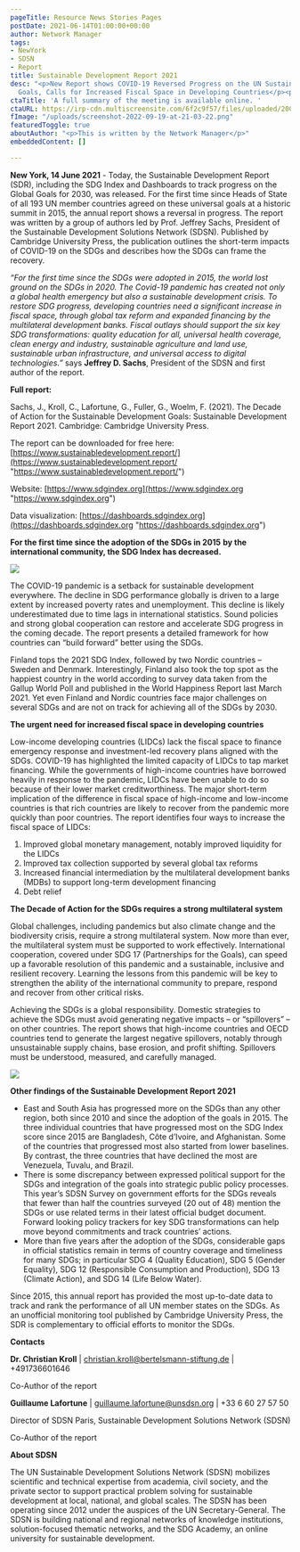 ```yaml
---
pageTitle: Resource News Stories Pages
postDate: 2021-06-14T01:00:00+00:00
author: Network Manager
tags:
- NewYork
- SDSN
- Report
title: Sustainable Development Report 2021
desc: "<p>New Report shows COVID-19 Reversed Progress on the UN Sustainable Development
  Goals, Calls for Increased Fiscal Space in Developing Countries</p><p></p>"
ctaTitle: 'A full summary of the meeting is available online. '
ctaURL: https://irp-cdn.multiscreensite.com/6f2c9f57/files/uploaded/200716%20Summary%20University%20Sector%20Support%20to%20SDGs.pdf
fImage: "/uploads/screenshot-2022-09-19-at-21-03-22.png"
featuredToggle: true
aboutAuthor: "<p>This is written by the Network Manager</p>"
embeddedContent: []

---
```

**New York, 14 June 2021** - Today, the Sustainable Development Report (SDR), including the SDG Index and Dashboards to track progress on the Global Goals for 2030, was released. For the first time since Heads of State of all 193 UN member countries agreed on these universal goals at a historic summit in 2015, the annual report shows a reversal in progress. The report was written by a group of authors led by Prof. Jeffrey Sachs, President of the Sustainable Development Solutions Network (SDSN). Published by Cambridge University Press, the publication outlines the short-term impacts of COVID-19 on the SDGs and describes how the SDGs can frame the recovery.  
   
 _“For the first time since the SDGs were adopted in 2015, the world lost ground on the SDGs in 2020. The Covid-19 pandemic has created not only a global health emergency but also a sustainable development crisis. To restore SDG progress, developing countries need a significant increase in fiscal space, through global tax reform and expanded financing by the multilateral development banks. Fiscal outlays should support the six key SDG transformations: quality education for all, universal health coverage, clean energy and industry, sustainable agriculture and land use, sustainable urban infrastructure, and universal access to digital technologies.”_ says **Jeffrey D. Sachs**, President of the SDSN and first author of the report.  
   
 **Full report:**

Sachs, J., Kroll, C., Lafortune, G., Fuller, G., Woelm, F. (2021). The Decade of Action for the Sustainable Development Goals: Sustainable Development Report 2021. Cambridge: Cambridge University Press.

The report can be downloaded for free here: [https://www.sustainabledevelopment.report/](https://www.sustainabledevelopment.report/ "https://www.sustainabledevelopment.report/")

Website: [https://www.sdgindex.org](https://www.sdgindex.org "https://www.sdgindex.org")

Data visualization: [https://dashboards.sdgindex.org](https://dashboards.sdgindex.org "https://dashboards.sdgindex.org")

**For the first time since the adoption of the SDGs in 2015** **by the international community, the SDG Index has decreased.**

![](https://lirp.cdn-website.com/6f2c9f57/dms3rep/multi/opt/SDR21+Graphics+Figure+2.2-1920w.png) 

The COVID-19 pandemic is a setback for sustainable development everywhere. The decline in SDG performance globally is driven to a large extent by increased poverty rates and unemployment. This decline is likely underestimated due to time lags in international statistics. Sound policies and strong global cooperation can restore and accelerate SDG progress in the coming decade. The report presents a detailed framework for how countries can “build forward” better using the SDGs.

Finland tops the 2021 SDG Index, followed by two Nordic countries – Sweden and Denmark. Interestingly, Finland also took the top spot as the happiest country in the world according to survey data taken from the Gallup World Poll and published in the World Happiness Report last March 2021. Yet even Finland and Nordic countries face major challenges on several SDGs and are not on track for achieving all of the SDGs by 2030.

**The urgent need for increased fiscal space in developing countries**

Low-income developing countries (LIDCs) lack the fiscal space to finance emergency response and investment-led recovery plans aligned with the SDGs. COVID-19 has highlighted the limited capacity of LIDCs to tap market financing. While the governments of high-income countries have borrowed heavily in response to the pandemic, LIDCs have been unable to do so because of their lower market creditworthiness. The major short-term implication of the difference in fiscal space of high-income and low-income countries is that rich countries are likely to recover from the pandemic more quickly than poor countries. The report identifies four ways to increase the fiscal space of LIDCs:

1. Improved global monetary management, notably improved liquidity for the LIDCs
2. Improved tax collection supported by several global tax reforms
3. Increased financial intermediation by the multilateral development banks (MDBs) to support long-term development financing
4. Debt relief

**The Decade of Action for the SDGs requires a strong multilateral system**

Global challenges, including pandemics but also climate change and the biodiversity crisis, require a strong multilateral system. Now more than ever, the multilateral system must be supported to work effectively. International cooperation, covered under SDG 17 (Partnerships for the Goals), can speed up a favorable resolution of this pandemic and a sustainable, inclusive and resilient recovery. Learning the lessons from this pandemic will be key to strengthen the ability of the international community to prepare, respond and recover from other critical risks.

Achieving the SDGs is a global responsibility. Domestic strategies to achieve the SDGs must avoid generating negative impacts – or “spillovers” – on other countries. The report shows that high-income countries and OECD countries tend to generate the largest negative spillovers, notably through unsustainable supply chains, base erosion, and profit shifting. Spillovers must be understood, measured, and carefully managed.

![](https://lirp.cdn-website.com/6f2c9f57/dms3rep/multi/opt/SDR21+Graphics+Figure+2.18-1920w.png) 

**Other findings of the Sustainable Development Report 2021**

* East and South Asia has progressed more on the SDGs than any other region, both since 2010 and since the adoption of the goals in 2015. The three individual countries that have progressed most on the SDG Index score since 2015 are Bangladesh, Côte d’Ivoire, and Afghanistan. Some of the countries that progressed most also started from lower baselines. By contrast, the three countries that have declined the most are Venezuela, Tuvalu, and Brazil.
* There is some discrepancy between expressed political support for the SDGs and integration of the goals into strategic public policy processes. This year’s SDSN Survey on government efforts for the SDGs reveals that fewer than half the countries surveyed (20 out of 48) mention the SDGs or use related terms in their latest official budget document. Forward looking policy trackers for key SDG transformations can help move beyond commitments and track countries’ actions.
* More than five years after the adoption of the SDGs, considerable gaps in official statistics remain in terms of country coverage and timeliness for many SDGs; in particular SDG 4 (Quality Education), SDG 5 (Gender Equality), SDG 12 (Responsible Consumption and Production), SDG 13 (Climate Action), and SDG 14 (Life Below Water).

Since 2015, this annual report has provided the most up-to-date data to track and rank the performance of all UN member states on the SDGs. As an unofficial monitoring tool published by Cambridge University Press, the SDR is complementary to official efforts to monitor the SDGs.

**Contacts**

**Dr. Christian Kroll** | [christian.kroll@bertelsmann-stiftung.de](mailto:christian.kroll@bertelsmann-stiftung.de) | +491736601646

Co-Author of the report

**Guillaume Lafortune** | [guillaume.lafortune@unsdsn.org](mailto:guillaume.lafortune@unsdsn.org) | +33 6 60 27 57 50

Director of SDSN Paris, Sustainable Development Solutions Network (SDSN)

Co-Author of the report

**About SDSN**

The UN Sustainable Development Solutions Network (SDSN) mobilizes scientific and technical expertise from academia, civil society, and the private sector to support practical problem solving for sustainable development at local, national, and global scales. The SDSN has been operating since 2012 under the auspices of the UN Secretary-General. The SDSN is building national and regional networks of knowledge institutions, solution-focused thematic networks, and the SDG Academy, an online university for sustainable development.